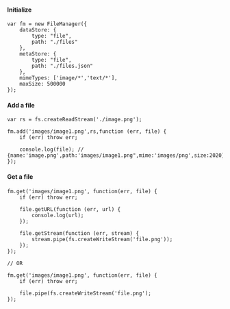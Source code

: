 


#### Initialize
    var fm = new FileManager({
        dataStore: {
            type: "file",
            path: "./files"
        },
        metaStore: {
            type: "file",
            path: "./files.json"
        },
        mimeTypes: ['image/*','text/*'],
        maxSize: 500000
    });
    
#### Add a file

    var rs = fs.createReadStream('./image.png');
    
    fm.add('images/image1.png',rs,function (err, file) {
        if (err) throw err;
        
        console.log(file); // {name:'image.png',path:'images/image1.png",mime:'images/png',size:2020}
    });
    
    
#### Get a file

    fm.get('images/image1.png', function(err, file) {
        if (err) throw err;
        
        file.getURL(function (err, url) {
            console.log(url);
        }); 
        
        file.getStream(function (err, stream) {
            stream.pipe(fs.createWriteStream('file.png'));
        });
    });
    
    // OR
    
    fm.get('images/image1.png', function(err, file) {
        if (err) throw err;
        
        file.pipe(fs.createWriteStream('file.png');
    });
    